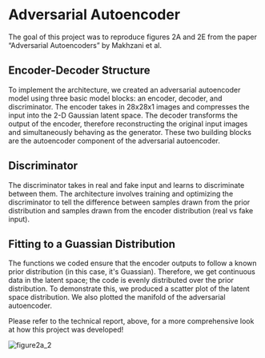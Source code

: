 # Adversarial Autoencoder
The goal of this project was to reproduce figures 2A and 2E from the paper “Adversarial Autoencoders” by Makhzani et al. 
## Encoder-Decoder Structure
To implement the architecture, we created an adversarial autoencoder model using three basic model blocks: an encoder, decoder, 
and discriminator. The encoder takes in 28x28x1 images and compresses the input into the 2-D Gaussian latent space. The decoder 
transforms the output of the encoder, therefore reconstructing the original input images and simultaneously behaving as the generator. 
These two building blocks are the autoencoder component of the adversarial autoencoder. 
## Discriminator
The discriminator takes in real and fake input and learns to discriminate between them. The architecture involves
training and optimizing the discriminator to tell the difference between samples drawn from the prior distribution and samples
drawn from the encoder distribution (real vs fake input).
## Fitting to a Guassian Distribution
The functions we coded ensure that the encoder outputs to follow a known prior distribution (in this case, it's Guassian). Therefore, we get continuous data in the latent space; the code is evenly distributed over the prior distribution. To demonstrate this, we produced a scatter plot of the latent space distribution. We
also plotted the manifold of the adversarial autoencoder.

Please refer to the technical report, above, for a more comprehensive look at how this project was developed!


![figure2a_2](https://github.com/nicolejoseph/Adversarial-Autoencoder/assets/55464125/454f3cd2-d350-44d7-a540-984299605615)
